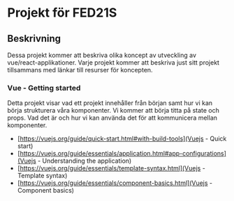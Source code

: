 # Projekt för FED21S

## Beskrivning

Dessa projekt kommer att beskriva olika koncept av utveckling av vue/react-applikationer. Varje projekt kommer att beskriva just sitt projekt tillsammans med länkar till resurser för koncepten.

### Vue - Getting started

Detta projekt visar vad ett projekt innehåller från början samt hur vi kan börja strukturera våra komponenter. Vi kommer att börja titta på state och props. Vad det är och hur vi kan använda det för att kommunicera mellan komponenter.

- [https://vuejs.org/guide/quick-start.html#with-build-tools](Vuejs - Quick start)
- [https://vuejs.org/guide/essentials/application.html#app-configurations](Vuejs - Understanding the application)
- [https://vuejs.org/guide/essentials/template-syntax.html](Vuejs - Template syntax)
- [https://vuejs.org/guide/essentials/component-basics.html](Vuejs - Component basics)
